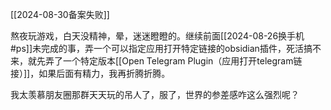 [[2024-08-30备案失败]]

熬夜玩游戏，白天没精神，晕，迷迷瞪瞪的。继续前面[[2024-08-26换手机#ps]]未完成的事，弄一个可以指定应用打开特定链接的obsidian插件，死活搞不来，就先弄了一个特定版本[[Open Telegram Plugin（应用打开telegram链接）]]，如果后面有精力，我再折腾折腾。

我太羡慕朋友圈那群天天玩的吊人了，服了，世界的参差感咋这么强烈呢？
